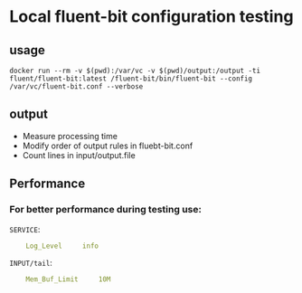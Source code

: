 
# Local fluent-bit configuration testing

## usage

    docker run --rm -v $(pwd):/var/vc -v $(pwd)/output:/output -ti fluent/fluent-bit:latest /fluent-bit/bin/fluent-bit --config /var/vc/fluent-bit.conf --verbose

## output

* Measure processing time
* Modify order of output rules in fluebt-bit.conf
* Count lines in input/output.file


## Performance

### For better performance during testing use:

`SERVICE`:
```yaml
    Log_Level     info
```

`INPUT/tail`:
```yaml
    Mem_Buf_Limit     10M
```
